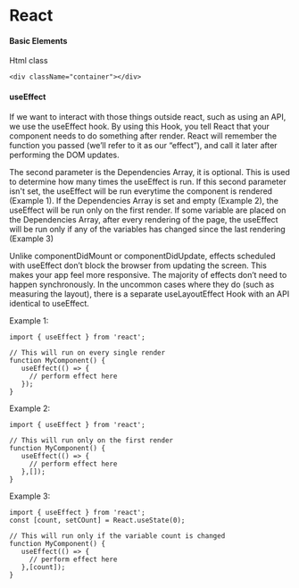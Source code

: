 # React

#### Basic Elements

Html class
``` JSX
<div className="container"></div>
```

#### useEffect
If we want to interact with those things outside react, such as using an API, we use the useEffect hook.
By using this Hook, you tell React that your component needs to do something after render. React will remember the function you passed (we’ll refer to it as our “effect”), and call it later after performing the DOM updates.

The second parameter is the Dependencies Array, it is optional. This is used to determine how many times the useEffect is run. If this second parameter isn't set, the useEffect will be run everytime the component is rendered (Example 1). If the Dependencies Array is set and empty (Example 2), the useEffect will be run only on the first render. If some variable are placed on the Dependencies Array, after every rendering of the page, the useEffect will be run only if any of the variables has changed since the last rendering (Example 3)

Unlike componentDidMount or componentDidUpdate, effects scheduled with useEffect don’t block the browser from updating the screen. This makes your app feel more responsive. The majority of effects don’t need to happen synchronously. In the uncommon cases where they do (such as measuring the layout), there is a separate useLayoutEffect Hook with an API identical to useEffect.

Example 1:
``` JSX
import { useEffect } from 'react';

// This will run on every single render
function MyComponent() {
   useEffect(() => {
     // perform effect here
   });
}
```
Example 2:
``` JSX
import { useEffect } from 'react';

// This will run only on the first render
function MyComponent() {
   useEffect(() => {
     // perform effect here
   },[]);
}
```

Example 3:
``` JSX
import { useEffect } from 'react';
const [count, setCOunt] = React.useState(0);

// This will run only if the variable count is changed
function MyComponent() {
   useEffect(() => {
     // perform effect here
   },[count]);
}
```
